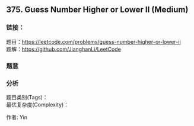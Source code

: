 ## 375. Guess Number Higher or Lower II (Medium)

### **链接**：
题目：https://leetcode.com/problems/guess-number-higher-or-lower-ii  
题解：https://github.com/JianghanLi/LeetCode

### **题意**



### **分析**  
题目类别(Tags)：  
最优复杂度(Complexity)：  



作者: Yin

